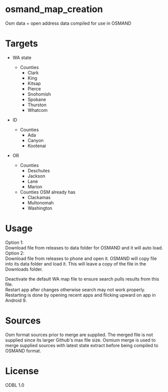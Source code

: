 # osmand_map_creation
Osm data + open address data compiled for use in OSMAND
# Targets
- WA state
  - Counties
    - Clark
    - King
    - Kitsap
    - Pierce
    - Snohomish
    - Spokane
    - Thurston
    - Whatcom
- ID
  - Counties
    - Ada
    - Canyon
    - Kootenai

- OR
  - Counties
    - Deschutes
    - Jackson
    - Lane
    - Marion
  - Counties OSM already has
    - Clackamas
    - Multonomah
    - Washington
# Usage
Option 1:  
Download file from releases to data folder for OSMAND and it will auto load.  
Option 2:  
Download file from releases to phone and open it. OSMAND will copy file into its data folder and load it.
This will leave a copy of the file in the Downloads folder.

Deactivate the default WA map file to ensure search pulls results from this file.  
Restart app after changes otherwise search may not work properly. Restarting is done 
by opening recent apps and flicking upward on app in Android 9.

# Sources
Osm format sources prior to merge are supplied. The merged file is not supplied since its larger Github's max file size. 
Osmium merge is used to merge supplied sources with latest state extract before being compiled to OSMAND format.
# License
ODBL 1.0

